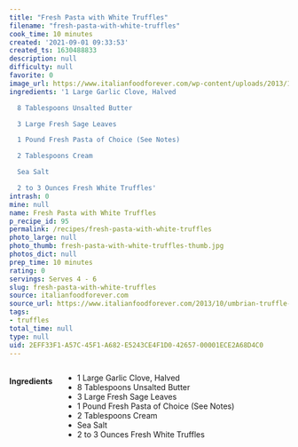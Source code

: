 ```yaml
---
title: "Fresh Pasta with White Truffles"
filename: "fresh-pasta-with-white-truffles"
cook_time: 10 minutes
created: '2021-09-01 09:33:53'
created_ts: 1630488833
description: null
difficulty: null
favorite: 0
image_url: https://www.italianfoodforever.com/wp-content/uploads/2013/10/whitetrufflepasta2-200x200.jpg
ingredients: '1 Large Garlic Clove, Halved

  8 Tablespoons Unsalted Butter

  3 Large Fresh Sage Leaves

  1 Pound Fresh Pasta of Choice (See Notes)

  2 Tablespoons Cream

  Sea Salt

  2 to 3 Ounces Fresh White Truffles'
intrash: 0
mine: null
name: Fresh Pasta with White Truffles
p_recipe_id: 95
permalink: /recipes/fresh-pasta-with-white-truffles
photo_large: null
photo_thumb: fresh-pasta-with-white-truffles-thumb.jpg
photos_dict: null
prep_time: 10 minutes
rating: 0
servings: Serves 4 - 6
slug: fresh-pasta-with-white-truffles
source: italianfoodforever.com
source_url: https://www.italianfoodforever.com/2013/10/umbrian-truffle-festival-in-pietralunga-fresh-pasta-with-white-truffles/
tags:
- truffles
total_time: null
type: null
uid: 2EFF33F1-A57C-45F1-A682-E5243CE4F1D0-42657-00001ECE2A68D4C0
---
```

<div class="large-8 medium-7 columns" id="writeup">	</div><!-- #writeup -->
</div><!-- #row-one -->
<div class="row" id="row-two">	<div class="medium-4 small-5 columns" id="ingredients"><h4>Ingredients</h4><div class="box box-ingredients content"><ul>
<li>1 Large Garlic Clove, Halved</li>
<li>8 Tablespoons Unsalted Butter</li>
<li>3 Large Fresh Sage Leaves</li>
<li>1 Pound Fresh Pasta of Choice (See Notes)</li>
<li>2 Tablespoons Cream</li>
<li>Sea Salt</li>
<li>2 to 3 Ounces Fresh White Truffles</li>
</ul>
</div>	</div>	<div class="medium-6 small-7 columns" id="directions">	</div>